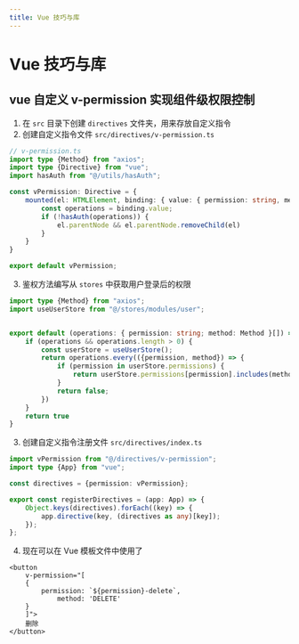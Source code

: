 ```yaml
---
title: Vue 技巧与库
---
```


# Vue 技巧与库

## vue 自定义 v-permission 实现组件级权限控制

1. 在 `src` 目录下创建 `directives` 文件夹，用来存放自定义指令
2. 创建自定义指令文件 `src/directives/v-permission.ts`

```typescript
// v-permission.ts
import type {Method} from "axios";
import type {Directive} from "vue";
import hasAuth from "@/utils/hasAuth";

const vPermission: Directive = {
    mounted(el: HTMLElement, binding: { value: { permission: string, method: Method }[] }) {
        const operations = binding.value;
        if (!hasAuth(operations)) {
            el.parentNode && el.parentNode.removeChild(el)
        }
    }
}

export default vPermission;
```

3. 鉴权方法编写从 `stores` 中获取用户登录后的权限

```typescript
import type {Method} from "axios";
import useUserStore from "@/stores/modules/user";


export default (operations: { permission: string; method: Method }[]) => {
    if (operations && operations.length > 0) {
        const userStore = useUserStore();
        return operations.every(({permission, method}) => {
            if (permission in userStore.permissions) {
                return userStore.permissions[permission].includes(method);
            }
            return false;
        })
    }
    return true
}
```

3. 创建自定义指令注册文件 `src/directives/index.ts`

```typescript
import vPermission from "@/directives/v-permission";
import type {App} from "vue";

const directives = {permission: vPermission};

export const registerDirectives = (app: App) => {
    Object.keys(directives).forEach((key) => {
        app.directive(key, (directives as any)[key]);
    });
};
```

4. 现在可以在 Vue 模板文件中使用了

```vue
<button
    v-permission="[
    {
        permission: `${permission}-delete`,
            method: 'DELETE'
    }
    ]">
    删除
</button>
```

